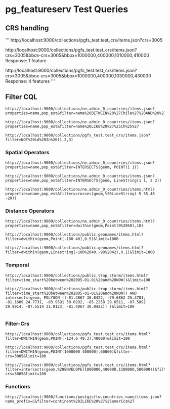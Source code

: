 # pg_featureserv Test Queries

## CRS handling

'''
http://localhost:9000/collections/pgfs_test.test_crs/items.json?crs=3005

http://localhost:9000/collections/pgfs_test.test_crs/items.json?crs=3005&bbox-crs=3005&bbox=1000000,400000,1010000,410000
Response: 1 feature

http://localhost:9000/collections/pgfs_test.test_crs/items.json?crs=3005&bbox-crs=3005&bbox=1000000,400000,1030000,430000
Response: 4 features
'''

## Filter CQL
```
http://localhost:9000/collections/ne.admin_0_countries/items.json?properties=name,pop_est&filter=name%20BETWEEN%20%27Chile%27%20AND%20%27Den%27

http://localhost:9000/collections/ne.admin_0_countries/items.json?properties=name,pop_est&filter=name%20LIKE%20%27%25Ch%25%27

http://localhost:9000/collections/pgfs_test.test_crs/items.json?filter=NOT%20id%20In%20(1,2,3)
```

### Spatial Operators
```
http://localhost:9000/collections/ne.admin_0_countries/items.json?properties=name,pop_est&filter=INTERSECTS(geom, POINT(1 1))

http://localhost:9000/collections/ne.admin_0_countries/items.json?properties=name,pop_est&filter=INTERSECTS(geom, LineString(1 1, 2 2))

http://localhost:9000/collections/ne.admin_0_countries/items.html?properties=name,pop_est&filter=crosses(geom,%20LineString(-5 35,48 -20))
```

### Distance Operators
```
http://localhost:9000/collections/ne.admin_0_countries/items.html?properties=name,pop_est&filter=dwithin(geom,Point(0%2050),10)

http://localhost:9000/collections/public.geonames/items.html?filter=dwithin(geom,Point(-100 40),0.5)&limit=1000

http://localhost:9000/collections/public.geonames/items.html?filter=dwithin(geom,Linestring(-100%2040,-98%2042),0.1)&limit=1000
```
### Temporal
```
http://localhost:9000/collections/public.trop_storm/items.html?filter=time_start%20between%202005-01-01%20and%20NOW()&limit=100

http://localhost:9000/collections/public.trop_storm/items.html?filter=time_start%20between%202005-01-01%20and%20NOW() AND intersects(geom, POLYGON ((-81.4067 30.8422, -79.6862 25.3781, -81.1609 24.7731, -83.9591 30.0292, -85.2258 29.6511, -87.5892 29.9914, -87.5514 31.0123, -81.4067 30.8422)) )&limit=100


```

### Filter-Crs
```
http://localhost:9000/collections/pgfs_test.test_crs/items.html?filter=DWITHIN(geom,POINT(-124.6 49.3),40000)&limit=100

http://localhost:9000/collections/pgfs_test.test_crs/items.html?filter=DWITHIN(geom,POINT(1000000 400000),60000)&filter-crs=3005&limit=100

http://localhost:9000/collections/pgfs_test.test_crs/items.html?filter=intersects(geom,%20ENVELOPE(1000000,400000,1100000,500000))&filter-crs=3005&limit=100
```

### Functions
```
http://localhost:9000/functions/postgisftw.countries_name/items.json?name_prefix=C&filter=continent%20ILIKE%20%27%25america%27
```
